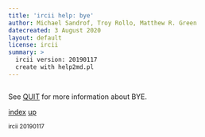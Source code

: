 ```yaml
---
title: 'ircii help: bye'
author: Michael Sandrof, Troy Rollo, Matthew R. Green
datecreated: 3 August 2020
layout: default
license: ircii
summary: >
  ircii version: 20190117
  create with help2md.pl
---
```

```
```
See [QUIT](quit.html) for more information about BYE.

[index](index.html)
[up](..)

<small> ircii 20190117 </small>
